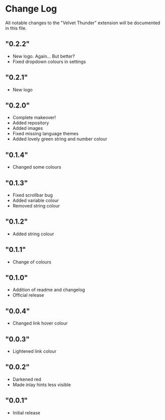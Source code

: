 # Change Log

All notable changes to the "Velvet Thunder" extension will be documented in this file.

## "0.2.2"

- New logo. Again... But better?
- Fixed dropdown colours in settings

## "0.2.1"

- New logo

## "0.2.0"

- Complete makeover!
- Added repository
- Added images
- Fixed missing language themes
- Added lovely green string and number colour

## "0.1.4"

- Changed some colours

## "0.1.3"

- Fixed scrollbar bug
- Added variable colour
- Removed string colour

## "0.1.2"

- Added string colour

## "0.1.1"

- Change of colours

## "0.1.0"

- Addition of readme and changelog
- Official release

## "0.0.4"

- Changed link hover colour

## "0.0.3"

- Lightened link colour

## "0.0.2"

- Darkened red
- Made inlay hints less visible

## "0.0.1"

- Initial release
